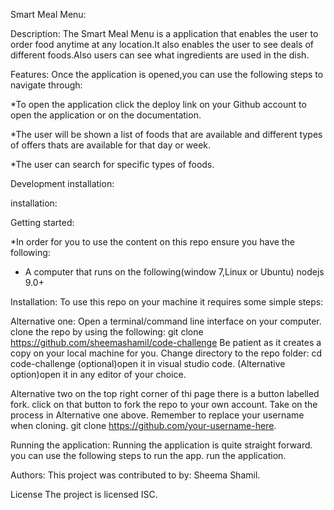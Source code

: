 Smart Meal Menu:

Description:
The Smart Meal Menu is a application that enables the user to order food anytime at any location.It also enables the user to see deals of different foods.Also users can see what ingredients are used in the dish.

Features:
Once the application is opened,you can use the following steps to navigate through:

*To open the application click the deploy link on your Github account to open the application or on the documentation.

*The user will be shown a list of foods that are available and different types of offers thats are available for that day or week.

*The user can search for specific types of foods.

Development installation:

installation:

Getting started:

*In order for you to use the content on this repo ensure you have the following:
* A computer that runs on the following(window 7,Linux or Ubuntu)
nodejs 9.0+

Installation:
To use this repo on your machine it requires some simple steps:

Alternative one:
Open a terminal/command line interface on your computer.
clone the repo by using the following:
git clone https://github.com/sheemashamil/code-challenge
Be patient as it creates a copy on your local machine for you.
Change directory to the repo folder:
cd code-challenge
(optional)open it in visual studio code.
(Alternative option)open it in any editor of your choice.

Alternative two
on the top right corner of thi page there is a button labelled fork.
click on that button to fork the repo to your own account.
Take on the process in Alternative one above.
Remember to replace your username when cloning.
git clone https://github.com/your-username-here.

Running the application:
Running the application is quite straight forward.
you can use the following steps to run the app.
run the application.

Authors:
This project was contributed to by:
Sheema Shamil.

License
The project is licensed ISC.
